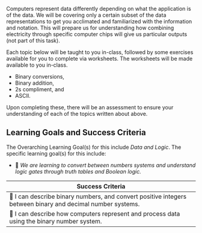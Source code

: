 Computers represent data differently depending on what the application is of the data. We will be covering only a certain subset of the data representations to get you acclimated and familiarized with the information and notation. This will prepare us for understanding how combining electricity through specific computer chips will give us particular outputs (not part of this task). 

Each topic below will be taught to you in-class, followed by some exercises available for you to complete via worksheets. The worksheets will be made available to you in-class.

* Binary conversions, 
* Binary addition, 
* 2s compliment, and
* ASCII.

Upon completing these, there will be an assessment to ensure your understanding of each of the topics written about above.

## Learning Goals and Success Criteria

The Overarching Learning Goal(s) for this include _Data and Logic_.
The specific learning goal(s) for this include:

  * &#x1F4D8; _We are learning to convert between numbers systems and understand logic gates through truth tables and Boolean logic._ 

| Success Criteria                                             | 
| ------------------------------------------------------------ | 
| &#x1F4D8; I can describe binary numbers, and convert positive integers between binary and decimal number systems. |                    
| &#x1F4D8; I can describe how computers represent and process data using the binary number system. |
